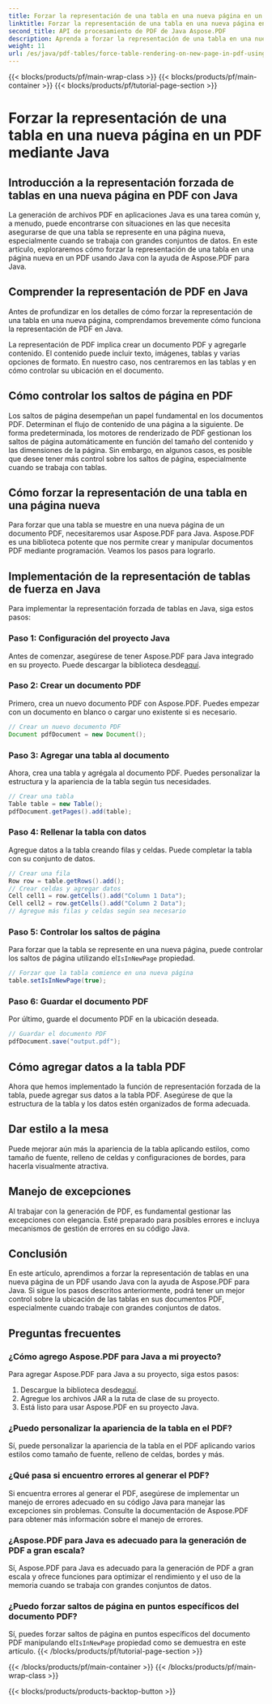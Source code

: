 ```yaml
---
title: Forzar la representación de una tabla en una nueva página en un PDF mediante Java
linktitle: Forzar la representación de una tabla en una nueva página en un PDF mediante Java
second_title: API de procesamiento de PDF de Java Aspose.PDF
description: Aprenda a forzar la representación de una tabla en una nueva página de un PDF mediante Java con Aspose.PDF. Esta guía paso a paso incluye el código fuente y consejos de expertos para dar formato a documentos PDF de forma precisa.
weight: 11
url: /es/java/pdf-tables/force-table-rendering-on-new-page-in-pdf-using-java/
---
```


{{< blocks/products/pf/main-wrap-class >}}
{{< blocks/products/pf/main-container >}}
{{< blocks/products/pf/tutorial-page-section >}}

# Forzar la representación de una tabla en una nueva página en un PDF mediante Java


## Introducción a la representación forzada de tablas en una nueva página en PDF con Java

La generación de archivos PDF en aplicaciones Java es una tarea común y, a menudo, puede encontrarse con situaciones en las que necesita asegurarse de que una tabla se represente en una página nueva, especialmente cuando se trabaja con grandes conjuntos de datos. En este artículo, exploraremos cómo forzar la representación de una tabla en una página nueva en un PDF usando Java con la ayuda de Aspose.PDF para Java.

## Comprender la representación de PDF en Java

Antes de profundizar en los detalles de cómo forzar la representación de una tabla en una nueva página, comprendamos brevemente cómo funciona la representación de PDF en Java.

La representación de PDF implica crear un documento PDF y agregarle contenido. El contenido puede incluir texto, imágenes, tablas y varias opciones de formato. En nuestro caso, nos centraremos en las tablas y en cómo controlar su ubicación en el documento.

## Cómo controlar los saltos de página en PDF

Los saltos de página desempeñan un papel fundamental en los documentos PDF. Determinan el flujo de contenido de una página a la siguiente. De forma predeterminada, los motores de renderizado de PDF gestionan los saltos de página automáticamente en función del tamaño del contenido y las dimensiones de la página. Sin embargo, en algunos casos, es posible que desee tener más control sobre los saltos de página, especialmente cuando se trabaja con tablas.

## Cómo forzar la representación de una tabla en una página nueva

Para forzar que una tabla se muestre en una nueva página de un documento PDF, necesitaremos usar Aspose.PDF para Java. Aspose.PDF es una biblioteca potente que nos permite crear y manipular documentos PDF mediante programación. Veamos los pasos para lograrlo.

## Implementación de la representación de tablas de fuerza en Java

Para implementar la representación forzada de tablas en Java, siga estos pasos:

### Paso 1: Configuración del proyecto Java

 Antes de comenzar, asegúrese de tener Aspose.PDF para Java integrado en su proyecto. Puede descargar la biblioteca desde[aquí](https://releases.aspose.com/pdf/java/).

### Paso 2: Crear un documento PDF

Primero, crea un nuevo documento PDF con Aspose.PDF. Puedes empezar con un documento en blanco o cargar uno existente si es necesario.

```java
// Crear un nuevo documento PDF
Document pdfDocument = new Document();
```

### Paso 3: Agregar una tabla al documento

Ahora, crea una tabla y agrégala al documento PDF. Puedes personalizar la estructura y la apariencia de la tabla según tus necesidades.

```java
// Crear una tabla
Table table = new Table();
pdfDocument.getPages().add(table);
```

### Paso 4: Rellenar la tabla con datos

Agregue datos a la tabla creando filas y celdas. Puede completar la tabla con su conjunto de datos.

```java
// Crear una fila
Row row = table.getRows().add();
// Crear celdas y agregar datos
Cell cell1 = row.getCells().add("Column 1 Data");
Cell cell2 = row.getCells().add("Column 2 Data");
// Agregue más filas y celdas según sea necesario
```

### Paso 5: Controlar los saltos de página

 Para forzar que la tabla se represente en una nueva página, puede controlar los saltos de página utilizando el`IsInNewPage` propiedad.

```java
// Forzar que la tabla comience en una nueva página
table.setIsInNewPage(true);
```

### Paso 6: Guardar el documento PDF

Por último, guarde el documento PDF en la ubicación deseada.

```java
// Guardar el documento PDF
pdfDocument.save("output.pdf");
```

## Cómo agregar datos a la tabla PDF

Ahora que hemos implementado la función de representación forzada de la tabla, puede agregar sus datos a la tabla PDF. Asegúrese de que la estructura de la tabla y los datos estén organizados de forma adecuada.

## Dar estilo a la mesa

Puede mejorar aún más la apariencia de la tabla aplicando estilos, como tamaño de fuente, relleno de celdas y configuraciones de bordes, para hacerla visualmente atractiva.

## Manejo de excepciones

Al trabajar con la generación de PDF, es fundamental gestionar las excepciones con elegancia. Esté preparado para posibles errores e incluya mecanismos de gestión de errores en su código Java.

## Conclusión

En este artículo, aprendimos a forzar la representación de tablas en una nueva página de un PDF usando Java con la ayuda de Aspose.PDF para Java. Si sigue los pasos descritos anteriormente, podrá tener un mejor control sobre la ubicación de las tablas en sus documentos PDF, especialmente cuando trabaje con grandes conjuntos de datos.

## Preguntas frecuentes

### ¿Cómo agrego Aspose.PDF para Java a mi proyecto?

Para agregar Aspose.PDF para Java a su proyecto, siga estos pasos:
1.  Descargue la biblioteca desde[aquí](https://releases.aspose.com/pdf/java/).
2. Agregue los archivos JAR a la ruta de clase de su proyecto.
3. Está listo para usar Aspose.PDF en su proyecto Java.

### ¿Puedo personalizar la apariencia de la tabla en el PDF?

Sí, puede personalizar la apariencia de la tabla en el PDF aplicando varios estilos como tamaño de fuente, relleno de celdas, bordes y más.

### ¿Qué pasa si encuentro errores al generar el PDF?

Si encuentra errores al generar el PDF, asegúrese de implementar un manejo de errores adecuado en su código Java para manejar las excepciones sin problemas. Consulte la documentación de Aspose.PDF para obtener más información sobre el manejo de errores.

### ¿Aspose.PDF para Java es adecuado para la generación de PDF a gran escala?

Sí, Aspose.PDF para Java es adecuado para la generación de PDF a gran escala y ofrece funciones para optimizar el rendimiento y el uso de la memoria cuando se trabaja con grandes conjuntos de datos.

### ¿Puedo forzar saltos de página en puntos específicos del documento PDF?

 Sí, puedes forzar saltos de página en puntos específicos del documento PDF manipulando el`IsInNewPage` propiedad como se demuestra en este artículo.
{{< /blocks/products/pf/tutorial-page-section >}}

{{< /blocks/products/pf/main-container >}}
{{< /blocks/products/pf/main-wrap-class >}}

{{< blocks/products/products-backtop-button >}}
